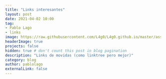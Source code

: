 ```yaml
---
title: "Links interesantes"
layout: post
date: 2021-04-02 10:00
tag:
- Pablo Lago
- links
image: https://raw.githubusercontent.com/L4g0/L4g0.github.io/master/assets/images/bierzomusica.jpg
headerImage: true
projects: false
hidden: true # don't count this post in blog pagination
description: "Links de movidas (como linktree pero mejor)"
category: blog
author: pablolago
externalLink: false
---
```



